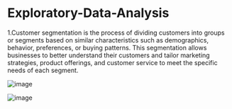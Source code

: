 # Exploratory-Data-Analysis

1.Customer segmentation is the process of dividing customers into groups or segments based on similar characteristics such as demographics, behavior, preferences, or buying patterns. This segmentation allows businesses to better understand their customers and tailor marketing strategies, product offerings, and customer service to meet the specific needs of each segment. 

![image](https://github.com/jiyamaryjoseph/CustomerSegmentation_Exploratory-Data-Analysis/assets/83010684/98b493ee-6d14-48b8-b264-7a0d910e6df7)

![image](https://github.com/jiyamaryjoseph/CustomerSegmentation_Exploratory-Data-Analysis/assets/83010684/c68cfa80-de0c-46ab-ab26-a3a6f764c25c)



